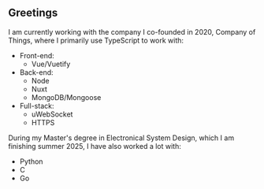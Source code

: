 ## Greetings

I am currently working with the company I co-founded in 2020, Company of Things, where I primarily use TypeScript to work with:
- Front-end:
  - Vue/Vuetify 
- Back-end:
  - Node
  - Nuxt
  - MongoDB/Mongoose
- Full-stack:
  - uWebSocket
  - HTTPS

During my Master's degree in Electronical System Design, which I am finishing summer 2025, I have also worked a lot with:
- Python
- C
- Go

<!--
**sebwk01/sebwk01** is a ✨ _special_ ✨ repository because its `README.md` (this file) appears on your GitHub profile.
-->
